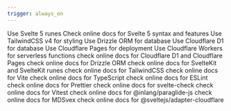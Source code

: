 ```yaml
---
trigger: always_on
---
```


Use Svelte 5 runes
Check online docs for Svelte 5 syntax and features
Use TailwindCSS v4 for styling
Use Drizzle ORM for database
Use Cloudflare D1 for database
Use Cloudflare Pages for deployment
Use Cloudflare Workers for serverless functions
check online docs for Cloudflare D1 and Cloudflare Pages
check online docs for Drizzle ORM
check online docs for SvelteKit and SvelteKit runes
check online docs for TailwindCSS
check online docs for Vite
check online docs for TypeScript
check online docs for ESLint
check online docs for Prettier
check online docs for svelte-check
check online docs for Vitest
check online docs for @inlang/paraglide-js
check online docs for MDSvex
check online docs for @sveltejs/adapter-cloudflare

